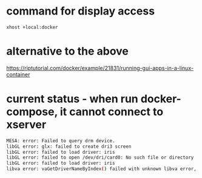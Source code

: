 # command for display access
```
xhost +local:docker
```
# alternative to the above
https://riptutorial.com/docker/example/21831/running-gui-apps-in-a-linux-container

# current status - when run docker-compose, it cannot connect to xserver
```bash
MESA: error: Failed to query drm device.
libGL error: glx: failed to create dri3 screen
libGL error: failed to load driver: iris
libGL error: failed to open /dev/dri/card0: No such file or directory
libGL error: failed to load driver: iris
libva error: vaGetDriverNameByIndex() failed with unknown libva error, driver_name = (null)
```
